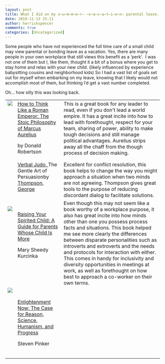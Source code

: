 ```yaml
---
layout: post
title: What I did on my s̶u̶m̶m̶e̶r̶ ̶v̶a̶c̶a̶t̶i̶o̶n̶ parental leave.
date: 2019-11-13 15:11
author: herrickspencer
comments: true
categories: [Uncategorized]
---
```

Some people who have not experienced the full time care of a small child may view parental or bonding leave as a vacation. Yes, there are many people in your own workplace that still views this benefit as a ‘perk’.  I was not one of them but I, like them, thought it a bit of a bonus where you get to stay home and relax with your new child. (likely influenced by experience babysitting cousins and neighborhood kids) So I had a vast list of goals set out for myself when embarking on my leave, knowing that I likely would not accomplish most of them, but thinking I’d get a vast number completed.

Oh… how silly this was looking back.

<table border="0" cellspacing="0" cellpadding="2">
<tbody>
<tr>
<td valign="top"><img src="https://images-na.ssl-images-amazon.com/images/I/41xhHZ4ZSWL.SX150.jpg" /></td>
<td valign="top"><a href="https://www.amazon.com/gp/product/B07D2C5NNV/ref=kinw_myk_ro_title">How to Think Like a Roman Emperor: The Stoic Philosophy of Marcus Aurelius</a>

by Donald Robertson</td>
<td valign="top">This is a great book for any leader to read, even if you don't lead a world empire. It has a great incite into how to lead with forethought, respect for your team, sharing of power, ability to make tough decisions and still manage political advantages. Aurelius strips away all the chaff from the though process of decision making.</td>
</tr>
<tr>
<td valign="top"><img style="margin:0 5px 0 0;float:left;display:inline;" src="https://secure.syndetics.com/index.aspx?isbn=9780062331434/MC.GIF&amp;client=kclsp&amp;type=xw12&amp;oclc=" alt="" align="left" /></td>
<td valign="top"><a href="https://kcls.bibliocommons.com/item/show/1676106082">Verbal Judo, </a>The Gentle Art of Persuasionby <a href="https://kcls.bibliocommons.com/v2/search?query=Thompson%2C+George&amp;searchType=author">Thompson, George</a></td>
<td valign="top">Excellent for conflict resolution, this book helps to change the way you might approach a situation when two minds are not agreeing. Thompson gives great tools to the purpose of reducing discordant dialog to facilitate solutions.</td>
</tr>
<tr>
<td valign="top">&nbsp;

<img src="https://images-na.ssl-images-amazon.com/images/I/41r8uiR8pJL.SX150.jpg" />

&nbsp;</td>
<td valign="top">&nbsp;

<a href="https://www.amazon.com/gp/product/B000FC13GS/ref=kinw_myk_ro_title">Raising Your Spirited Child: A Guide for Parents Whose Child Is More</a>

Mary Sheedy Kurcinka</td>
<td valign="top">Even though this may not seem like a book worthy of a workplace purpose, it also has great incite into how minds other than one you possess process facts and situations. This book helped me see more clearly the differences between disparate personalities such as introverts and extroverts and the needs and protocols for interaction with either. This comes in handy for inclusivity and diversity opportunities in meetings at work, as well as forethought on how best to approach a co-worker on their own terms.</td>
</tr>
<tr>
<td valign="top"><img src="https://images-na.ssl-images-amazon.com/images/I/51kXUK2wo7L.SX150.jpg" /></td>
<td valign="top">&nbsp;

<a href="https://www.amazon.com/gp/product/B073TJBYTB/ref=kinw_myk_ro_title">Enlightenment Now: The Case for Reason, Science, Humanism, and Progress</a>

Steven Pinker</td>
<td valign="top"></td>
</tr>
<tr>
<td valign="top"></td>
<td valign="top"></td>
<td valign="top"></td>
</tr>
<tr>
<td valign="top"></td>
<td valign="top"></td>
<td valign="top"></td>
</tr>
<tr>
<td valign="top"></td>
<td valign="top"></td>
<td valign="top"></td>
</tr>
</tbody>
</table>
